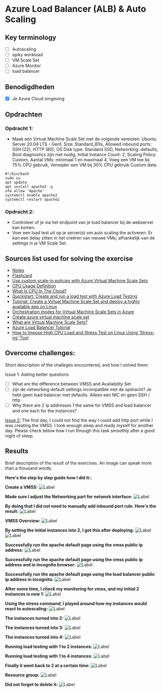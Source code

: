 # Azure Load Balancer (ALB) & Auto Scaling

## Key terminology

- [ ] Autoscaling
- [ ] spiky workload
- [ ] VM Scale Set
- [ ] Azure Monitor
- [ ] load balancer

## Benodigdheden

- [x] Je Azure Cloud omgeving

## Opdrachten

### Opdracht 1:

- Maak een Virtual Machine Scale Set met de volgende vereisten: Ubuntu Server 20.04 LTS - Gen1, Size: Standard_B1ls, Allowed inbound ports: SSH (22), HTTP (80), OS Disk type: Standard SSD, Networking: defaults, Boot diagnostics zijn niet nodig, Initial Instance Count: 2, Scaling Policy: Custom, Aantal VMs: minimaal 1 en maximaal 4, Voeg een VM toe bij 75% CPU gebruik, Verwijder een VM bij 30% CPU gebruik Custom data:

```
#!/bin/bash
sudo su
apt update
apt install apache2 -y
ufw allow 'Apache'
systemctl enable apache2
systemctl restart apache2
```

### Opdracht 2:

- Controleer of je via het endpoint van je load balancer bij de webserver kan komen.
- Voer een load test uit op je server(s) om auto scaling the activeren. Er kan een delay zitten in het creëren van nieuwe VMs, afhankelijk van de settings in je VM Scale Set.

## Sources list used for solving the exercise

- [Notes](https://drive.google.com/drive/folders/1CSe6Ot_T9tnaY3qcUCGhXI_3_SjTiFDq)
- [Flashcard](https://quizlet.com/642919545/az-104-improve-application-scalability-and-resiliency-by-using-azure-load-balancer-flash-cards/)
- [Use custom scale-in policies with Azure Virtual Machine Scale Sets](https://learn.microsoft.com/en-us/azure/virtual-machine-scale-sets/virtual-machine-scale-sets-scale-in-policy)
- [CPU Usage Definition](https://www.solarwinds.com/resources/it-glossary/what-is-cpu#:~:text=CPU%20utilization%20indicates%20the%20amount,various%20programs%20on%20a%20computer.)
- [What Is CPU In The Cloud?](https://blogs.vmware.com/cloudhealth/what-is-cpu/)
- [Quickstart: Create and run a load test with Azure Load Testing](https://learn.microsoft.com/en-us/azure/load-testing/quickstart-create-and-run-load-test)
- [Tutorial: Create a Virtual Machine Scale Set and deploy a highly available app on Linux](https://learn.microsoft.com/en-us/azure/virtual-machines/linux/tutorial-create-vmss)
- [Orchestration modes for Virtual Machine Scale Sets in Azure](https://learn.microsoft.com/en-us/azure/virtual-machine-scale-sets/virtual-machine-scale-sets-orchestration-modes)
- [Create azure virtual machine scale set](https://www.youtube.com/watch?v=Y_STYgRQyAE)
- [What are Virtual Machine Scale Sets?](https://learn.microsoft.com/en-us/azure/virtual-machine-scale-sets/overview)
- [Azure Load Balancer Tutorial](https://www.youtube.com/watch?v=T7XU6Lz8lJw)
- [How to Impose High CPU Load and Stress Test on Linux Using ‘Stress-ng’ Tool](https://www.tecmint.com/linux-cpu-load-stress-test-with-stress-ng-tool/)

## Overcome challenges:

Short description of the challeges encountered, and how I solved them:

Issue 1: Asking better questions

- [ ] What are the difference between VMSS and Availability Set
- [ ] zijn de networking default settings incompatible met de opdracht? Je hebt geen load balancer met defaults. Alleen een NIC en geen SSH / http
- [ ] Why there are 2 ip addresses 1 the same for VMSS and load balancer and one each for the instances?

[Issue 2:](https://github.com/techgrounds/techgrounds-anj-dtmr/blob/main/00_includes/week-5-includes/az-11-issue2.png) The first day, I could not find the way I could add http port while I was creating the VMSS. I took enough sleep and ready myself for another day. Please check below how I run through this task smoothly after a good night of sleep.

## Results

Brief description of the result of the exercises. An image can speak more than a thousand words.

**Here's the step by step guide how I did it::**

**Create a VMSS:**
![Label](https://github.com/techgrounds/techgrounds-anj-dtmr/blob/main/00_includes/week-5-includes/az-11-createvmss.png)

**Made sure I adjust the Networking part for network interface:**
![Label](https://github.com/techgrounds/techgrounds-anj-dtmr/blob/main/00_includes/week-5-includes/az-11-create-nic.png)

**By doing that I did not need to manually add inbound port rule. Here's the result:**
![Label](https://github.com/techgrounds/techgrounds-anj-dtmr/blob/main/00_includes/week-5-includes/az-11-create-net.png)

**VMSS Overview:**
![Label](https://github.com/techgrounds/techgrounds-anj-dtmr/blob/main/00_includes/week-5-includes/az-11-vmss-overview.png)

**By setting the initial instances into 2, I got this after deploying:**
![Label](https://github.com/techgrounds/techgrounds-anj-dtmr/blob/main/00_includes/week-5-includes/az-11-initial-instances.png)
![Label](https://github.com/techgrounds/techgrounds-anj-dtmr/blob/main/00_includes/week-5-includes/az-11-create-inst.png)

**Successfully run the apache default page using the vmss public ip address:**
![Label](https://github.com/techgrounds/techgrounds-anj-dtmr/blob/main/00_includes/week-5-includes/az-11-apache.png)

**Successfully run the apache default page using the vmss public ip address and in incognito browser:**
![Label](https://github.com/techgrounds/techgrounds-anj-dtmr/blob/main/00_includes/week-5-includes/az-11-incognito.png)

**Successfully run the apache default page using the load balancer public ip address in incognito:**
![Label](https://github.com/techgrounds/techgrounds-anj-dtmr/blob/main/00_includes/week-5-includes/az-11-lb-pubip.png)

**After some time, I check my monitoring for vmss, and my initial 2 instances is now 1:**
![Label](https://github.com/techgrounds/techgrounds-anj-dtmr/blob/main/00_includes/week-5-includes/az-11-monitor.png)

**Using the stress command, I played around how my instances would react to autoscaling:**
![Label](https://github.com/techgrounds/techgrounds-anj-dtmr/blob/main/00_includes/week-5-includes/az-11-stress.png)

**The instances turned into 2:**
![Label](https://github.com/techgrounds/techgrounds-anj-dtmr/blob/main/00_includes/week-5-includes/az-11-scale2.png)

**The instances turned into 3:**
![Label](https://github.com/techgrounds/techgrounds-anj-dtmr/blob/main/00_includes/week-5-includes/az-11-scale3.png)

**The instances turned into 4:**
![Label](https://github.com/techgrounds/techgrounds-anj-dtmr/blob/main/00_includes/week-5-includes/az-11-scale4.png)

**Running load testing with 1 to 2 instances:**
![Label](https://github.com/techgrounds/techgrounds-anj-dtmr/blob/main/00_includes/week-5-includes/az-11-test.png)

**Running load testing with 1 to 4 instances:**
![Label](https://github.com/techgrounds/techgrounds-anj-dtmr/blob/main/00_includes/week-5-includes/az-11-testrun.png)

**Finally it went back to 2 at a certain time:**
![Label](https://github.com/techgrounds/techgrounds-anj-dtmr/blob/main/00_includes/week-5-includes/az-11-back22.png)

**Resource group:**
![Label](https://github.com/techgrounds/techgrounds-anj-dtmr/blob/main/00_includes/week-5-includes/az-11-rsc-grp.png)

**Did not forget to delete it:**
![Label](https://github.com/techgrounds/techgrounds-anj-dtmr/blob/main/00_includes/week-5-includes/az-11-delete.png)
